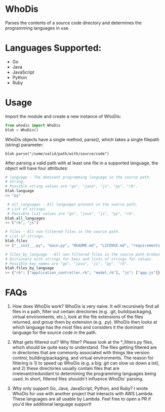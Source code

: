 # WhoDis
Parses the contents of a source code directory and determines the programming languages in use.

# Languages Supported:
* Go
* Java
* JavaScript
* Python
* Ruby

# Usage
Import the module and create a new instance of WhoDis:
```python
from whodis import WhoDis
blah = WhoDis()
```

WhoDis objects have a single method, parse(), which takes a single filepath (string) parameter:
```
blah.parse("/some/valid/path/with/source/code")
```

After parsing a valid path with at least one file in a supported language, the object will have four attributes:
```python
# language - The dominant programming language in the source path.
# String.
# Possible string values are "go", "java", "js", "py", "rb".
blah.language
>> "py"

 # all_languages - All languages present in the source path.
 # List of strings.
 # Possible list values are "go", "java", "js", "py", "rb".
blah.all_languages
>> ["rb", "js"]

# files - All non-filtered files in the source path.
# List of strings.
blah.files
>> ["__init__.py", "main.py", "README.md", "LICENSE.md", "requirements.txt"]

# files_by_language - All non-filtered files in the source path broken down by language.
# Dictionary with strings for keys and lists of strings for values.
# Possible key names are "go", "java", "js", "py", "rb".
blah.files_by_language
>> {"rb": ["application_controller.rb", "model.rb"], "js": ["app.js"]}
```

# FAQs
1. How does WhoDis work?
WhoDis is very naive. It will recursively find all files in a path, filter out certain directories (e.g. .git, build/packaging, virtual environments, etc.), look at the file extensions of the files returned, and group them by extension (e.g. .py). WhoDis then looks at which language has the most files and considers it the dominant language for the source code in the path.

2. What gets filtered out? Why filter?
Please look at the *_filters.py files, which should be quite easy to understand. The files getting filtered are in directories that are commonly associated with things like version control, building/packaging, and virtual environments. The reason for filtering is 1) to speed up WhoDis (e.g. a big .git can slow us down a lot), and 2) these directories usually contain files that are irrelevant/redundant to determining the programming languages being used. In short, filtered files shouldn't influence WhoDis' parsing.

3. Why only support Go, Java, JavaScript, Python, and Ruby?
I wrote WhoDis for use with another project that interacts with AWS Lambda. These languages are all usable by Lambda. Feel free to open a PR if you'd like additional language support!
